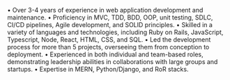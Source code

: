 • Over 3-4 years of experience in web application development and maintenance.
• Proficiency in MVC, TDD, BDD, OOP, unit testing, SDLC, CI/CD pipelines, Agile development, and SOLID 
   principles.
• Skilled in a variety of languages and technologies, including Ruby on Rails, JavaScript, Typescript, 
   Node, React, HTML, CSS, and SQL.
• Led the development process for more than 5 projects, overseeing them from conception to 
   deployment.
• Experienced in both individual and team-based roles, demonstrating leadership abilities in 
   collaborations with large groups and startups.
• Expertise in MERN, Python/Django, and RoR stacks.
